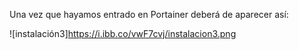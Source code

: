 Una vez que hayamos entrado en Portainer deberá de aparecer así:

![instalación3]https://i.ibb.co/vwF7cvj/instalacion3.png
